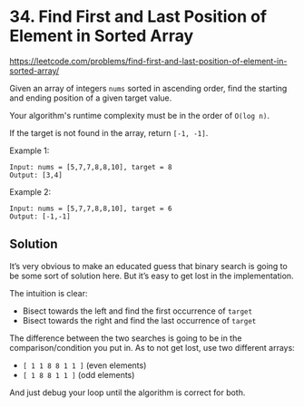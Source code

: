 # 34. Find First and Last Position of Element in Sorted Array

https://leetcode.com/problems/find-first-and-last-position-of-element-in-sorted-array/

Given an array of integers `nums` sorted in ascending order, find the starting and ending position of a given target value.

Your algorithm's runtime complexity must be in the order of `O(log n)`.

If the target is not found in the array, return `[-1, -1]`.

Example 1:
```
Input: nums = [5,7,7,8,8,10], target = 8
Output: [3,4]
```

Example 2:
```
Input: nums = [5,7,7,8,8,10], target = 6
Output: [-1,-1]
```

## Solution

It’s very obvious to make an educated guess that binary search is going to be some sort of solution here. But it’s easy to get lost in the implementation.

The intuition is clear:
- Bisect towards the left and find the first occurrence of `target`
- Bisect towards the right and find the last occurrence of `target`

The difference between the two searches is going to be in the comparison/condition you put in. As to not get lost, use two different arrays:
- `[ 1 1 8 8 1 1 ]` (even elements)
- `[ 1 8 8 1 1 ]` (odd elements)

And just debug your loop until the algorithm is correct for both.
